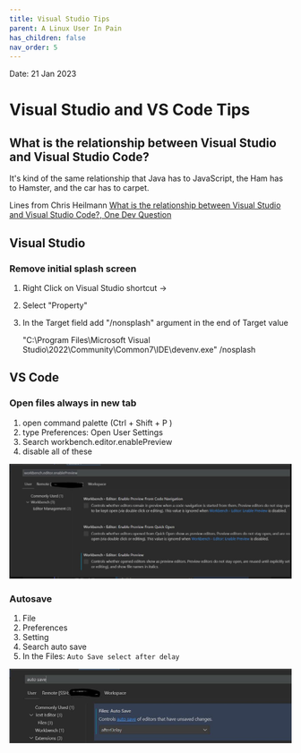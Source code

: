 ```yaml
---
title: Visual Studio Tips
parent: A Linux User In Pain
has_children: false
nav_order: 5
---
```

Date: 21 Jan 2023

# Visual Studio and VS Code Tips

## What is the relationship between Visual Studio and Visual Studio Code?
It's kind of the same relationship that Java has to JavaScript, 
the Ham has to Hamster,
and the car has to carpet. 

Lines from Chris Heilmann [ What is the relationship between Visual Studio and Visual Studio Code?, One Dev Question ](https://youtu.be/qjAlmlHr-7E)

## Visual Studio

### Remove initial splash screen
1. Right Click on Visual Studio shortcut ->
2. Select "Property" 
3. In the Target field add "/nonsplash" argument in the end of Target value

    "C:\Program Files\Microsoft Visual Studio\2022\Community\Common7\IDE\devenv.exe" /nosplash

## VS Code

### Open files always in new tab
1. open command palette (Ctrl + Shift + P ) 
2. type Preferences: Open User Settings 
3. Search workbench.editor.enablePreview 
4. disable all of these

![](/images/open_in_new_tab.PNG)

### Autosave
1. File 
2. Preferences 
3. Setting 
4. Search auto save 
5. In the Files: `Auto Save select after delay`

![](/images/autosave.PNG)